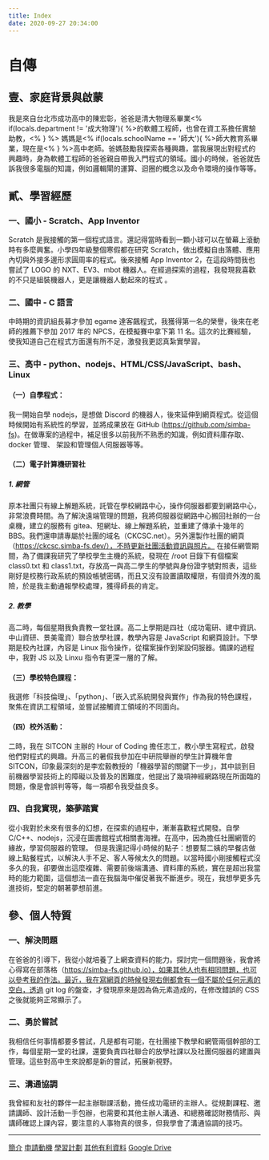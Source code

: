 ```yaml
---
title: Index
date: 2020-09-27 20:34:00
---
```



# 自傳

## 壹、家庭背景與啟蒙
我是來自台北市成功高中的陳宏彰，爸爸是清大物理系畢業<% if(locals.department != '成大物理'){ %>的軟體工程師，也曾在資工系擔任實驗助教，<% } %> 媽媽是<% if(locals.schoolName == '師大'){ %>師大教育系畢業，現在是<% } %>高中老師。爸媽鼓勵我探索各種興趣，當我展現出對程式的興趣時，身為軟體工程師的爸爸親自帶我入門程式的領域。國小的時候，爸爸就告訴我很多電腦的知識，例如邏輯閘的運算、迴圈的概念以及命令環境的操作等等。

## 貳、學習經歷
### 一、國小 - Scratch、App Inventor
Scratch 是我接觸的第一個程式語言。還記得當時看到一顆小球可以在螢幕上滾動時有多麼興奮。小學四年級整個寒假都在研究 Scratch，做出模擬自由落體、應用內切與外接多邊形求圓周率的程式。後來接觸 App Inventor 2，在這段時間我也嘗試了 LOGO 的 NXT、EV3、mbot 機器人。在經過探索的過程，我發現我喜歡的不只是組裝機器人，更是讓機器人動起來的程式 。

### 二、國中 - C 語言
中時期的資訊組長募才參加 egame 達客飆程式，我獲得第一名的榮譽，後來在老師的推薦下參加 2017 年的 NPCS，在模擬賽中拿下第 11 名。這次的比賽經驗，使我知道自己在程式方面還有所不足，激發我更認真紮實學習。

### 三、高中 - python、nodejs、HTML/CSS/JavaScript、bash、Linux
#### （一）自學程式：
我一開始自學 nodejs，是想做 Discord 的機器人，後來延伸到網頁程式。從這個時候開始有系統性的學習，並將成果放在 GitHub (https://github.com/simba-fs)。在做專案的過程中，補足很多以前我所不熟悉的知識，例如資料庫存取、docker 管理、 架設和管理個人伺服器等等。

#### （二）電子計算機研習社
##### 1. 網管
原本社團只有線上解題系統，託管在學校網路中心，操作伺服器都要到網路中心，非常浪費時間。為了解決遠端管理的問題，我將伺服器從網路中心搬回社辦的一台桌機，建立的服務有 gitea、短網址、線上解題系統，並重建了傳承十幾年的 BBS。我們還申請專屬於社團的域名（CKCSC.net）。另外還製作社團的網頁（https://ckcsc.simba-fs.dev/），不時更新社團活動資訊與照片。
在接任網管期間，為了備課我研究了學校學生主機的系統，發現在 /root 目錄下有個檔案 class0.txt 和 class1.txt，存放高一與高二學生的學號與身份證字號對照表，這些剛好是校務行政系統的預設帳號密碼，而且又沒有設置讀取權限，有個資外洩的風險，於是我主動通報學校處理，獲得師長的肯定。

##### 2. 教學
高二時，每個星期我負責教一堂社課。高二上學期是四社（成功電研、建中資訊、中山資研、景美電資）聯合放學社課，教學內容是 JavaScript 和網頁設計。下學期是校內社課，內容是 Linux 指令操作，從檔案操作到架設伺服器。備課的過程中，我對 JS 以及 Linxu 指令有更深一層的了解。

#### （三）學校特色課程：
我選修「科技倫理」、「python」、「嵌入式系統開發與實作」作為我的特色課程，聚焦在資訊工程領域，並嘗試接觸資工領域的不同面向。

#### （四）校外活動：
二時，我在 SITCON 主辦的 Hour of Coding 擔任志工，教小學生寫程式，啟發他們對程式的興趣。升高三的暑假我參加在中研院舉辦的學生計算機年會 SITCON，印象最深刻的是李宏毅教授的「機器學習的關鍵下一步」，其中談到目前機器學習技術上的障礙以及普及的困難度，他提出了幾項神經網路現在所面臨的問題，像是會誤判等等，每一項都令我受益良多。

### 四、自我實現，築夢踏實
 從小我對於未來有很多的幻想，在探索的過程中，漸漸喜歡程式開發。自學 C/C++、nodejs，沉浸在圖書館程式相關書海裡。在高中，因為擔任社團網管的緣故，學習伺服器的管理。
但是我還記得小時候的點子：想要幫二姨的早餐店做線上點餐程式，以解決人手不足、客人等候太久的問題。以當時國小剛接觸程式沒多久的我，卻要做出這麼複雜、需要前後端溝通、資料庫的系統，實在是超出我當時的能力範圍，這個想法一直在我腦海中催促著我不斷進步。現在，我想學更多先進技術，堅定的朝著夢想前進。

## 參、個人特質
### 一、解決問題
在爸爸的引導下，我從小就培養了上網查資料的能力。探討完一個問題後，我會將心得寫在部落格（https://simba-fs.github.io），如果其他人也有相同問題，也可以參考我的作法。最近，我在寫網頁的時候發現右側都會有一個不屬於任何元素的空白，透過 git log 的盤查，才發現原來是因為偽元素造成的，在修改錯誤的 CSS 之後就能夠正常顯示了。
### 二、勇於嘗試
我相信任何事情都要多嘗試，凡是都有可能，在社團接下教學和網管兩個幹部的工作，每個星期一堂的社課，還要負責四社聯合的放學社課以及社團伺服器的建置與管理。這些對高中生來說都是新的嘗試，拓展新視野。

### 三、溝通協調
我曾經和友社的夥伴一起主辦聯課活動，擔任成功電研的主辦人。從規劃課程、邀請講師、設計活動一手包辦，也需要和其他主辦人溝通、和總務確認財務情形、與講師確認上課內容，要注意的人事物真的很多，但我學會了溝通協調的技巧。

---

[簡介](./introduce.html)
[申請動機](./applyMotiv.html)
[學習計劃](./studyPlan.html)
[其他有利資料](./others.html)
[Google Drive](https://drive.google.com/drive/folders/1XzGUj6r_uHXHeu4YsjgJrfocU4JN97yf?usp=sharing)

